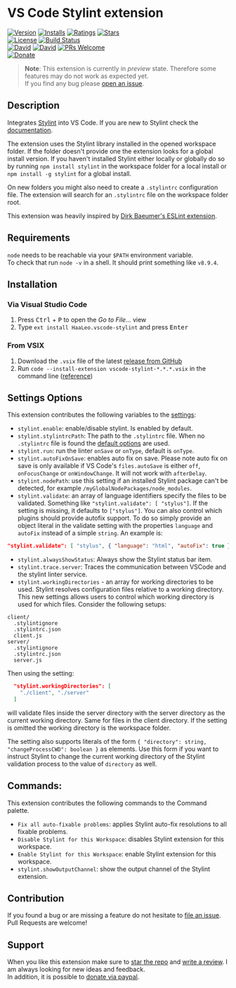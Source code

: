 # VS Code Stylint extension

[![Version](https://vsmarketplacebadge.apphb.com/version/HaaLeo.vscode-stylint.svg?style=flat-square)](https://marketplace.visualstudio.com/items?itemName=HaaLeo.vscode-stylint) [![Installs](https://vsmarketplacebadge.apphb.com/installs/HaaLeo.vscode-stylint.svg?style=flat-square)](https://marketplace.visualstudio.com/items?itemName=HaaLeo.vscode-stylint) [![Ratings](https://vsmarketplacebadge.apphb.com/rating/HaaLeo.vscode-stylint.svg?style=flat-square)](https://marketplace.visualstudio.com/items?itemName=HaaLeo.vscode-stylint#review-details) [![Stars](https://img.shields.io/github/stars/HaaLeo/vscode-stylint.svg?label=Stars&logo=github&style=flat-square)](https://github.com/HaaLeo/vscode-stylint/stargazers)  
[![License](https://img.shields.io/badge/license-MIT-brightgreen.svg?style=flat-square)](https://raw.githubusercontent.com/HaaLeo/vscode-stylint/master/LICENSE) [![Build Status](https://img.shields.io/travis/HaaLeo/vscode-stylint/master.svg?style=flat-square)](https://travis-ci.org/HaaLeo/vscode-stylint)  
[![David](https://img.shields.io/david/HaaLeo/vscode-stylint.svg?style=flat-square)](https://david-dm.org/HaaLeo/vscode-stylint) [![David](https://img.shields.io/david/dev/HaaLeo/vscode-stylint.svg?style=flat-square)](https://david-dm.org/HaaLeo/vscode-stylint?type=dev) [![PRs Welcome](https://img.shields.io/badge/PRs-welcome-brightgreen.svg?style=flat-square)](http://makeapullrequest.com)  
[![Donate](https://img.shields.io/badge/-Donate-blue.svg?logo=paypal&style=flat-square)](https://www.paypal.me/LeoHanisch)

>**Note**: This extension is currently in _preview_ state. Therefore some features may do not work as expected yet.  
If you find any bug please [open an issue](https://github.com/HaaLeo/vscode-stylint/issues).

## Description

Integrates [Stylint](https://simenb.github.io/stylint/) into VS Code. If you are new to Stylint check the [documentation](https://simenb.github.io/stylint/).

The extension uses the Stylint library installed in the opened workspace folder. If the folder doesn't provide one the extension looks for a global install version. If you haven't installed Stylint either locally or globally do so by running `npm install stylint` in the workspace folder for a local install or `npm install -g stylint` for a global install.

On new folders you might also need to create a `.stylintrc` configuration file. The extension will search for an `.stylintrc` file on the workspace folder root.

This extension was heavily inspired by [Dirk Baeumer's ESLint extension](https://marketplace.visualstudio.com/items?itemName=dbaeumer.vscode-eslint).

## Requirements

`node` needs to be reachable via your `$PATH` environment variable.  
To check that run `node -v` in a shell. It should print something like `v8.9.4`.

## Installation

### Via Visual Studio Code

1. Press <kbd>Ctrl</kbd> + <kbd>P</kbd> to open the _Go to File..._ view
2. Type `ext install HaaLeo.vscode-stylint` and press <kbd>Enter</kbd>

### From VSIX

1. Download the `.vsix` file of the latest [release from GitHub](https://github.com/HaaLeo/vscode-stylint/releases)
2. Run `code --install-extension vscode-stylint-*.*.*.vsix` in the command line ([reference](https://code.visualstudio.com/docs/editor/extension-gallery#_install-from-a-vsix))

## Settings Options

This extension contributes the following variables to the [settings](https://code.visualstudio.com/docs/customization/userandworkspace):

- `stylint.enable`: enable/disable stylint. Is enabled by default.
- `stylint.stylintrcPath`: The path to the `.stylintrc` file. When no `.stylintrc` file is found the [default options](https://github.com/SimenB/stylint#options) are used.
- `stylint.run`: run the linter `onSave` or `onType`, default is `onType`.
- `stylint.autoFixOnSave`: enables auto fix on save. Please note auto fix on save is only available if VS Code's `files.autoSave` is either `off`, `onFocusChange` or `onWindowChange`. It will not work with `afterDelay`.
- `stylint.nodePath`: use this setting if an installed Stylint package can't be detected, for example `/myGlobalNodePackages/node_modules`.
- `stylint.validate`: an array of language identifiers specify the files to be validated. Something like `"stylint.validate": [ "stylus"]`. If the setting is missing, it defaults to `["stylus"]`. You can also control which plugins should provide autofix support. To do so simply provide an object literal in the validate setting with the properties `language` and `autoFix` instead of a simple `string`. An example is:
```json
"stylint.validate": [ "stylus", { "language": "html", "autoFix": true } ]
```
- `stylint.alwaysShowStatus`: Always show the Stylint status bar item.
- `stylint.trace.server`: Traces the communication between VSCode and the stylint linter service.
- `stylint.workingDirectories` - an array for working directories to be used. Stylint resolves configuration files relative to a working directory. This new settings allows users to control which working directory is used for which files. Consider the following setups:
```
client/
  .stylintignore
  .stylintrc.json
  client.js
server/
  .stylintignore
  .stylintrc.json
  server.js
```
Then using the setting:
```json
  "stylint.workingDirectories": [
    "./client", "./server"
  ]
```
will validate files inside the server directory with the server directory as the current working directory. Same for files in the client directory. If the setting is omitted the working directory is the workspace folder.

The setting also supports literals of the form `{ "directory": string, "changeProcessCWD": boolean }` as elements. Use this form if you want to instruct Stylint to change the current working directory of the Stylint validation process to the value of `directory` as well.

## Commands:

This extension contributes the following commands to the Command palette.

- `Fix all auto-fixable problems`: applies Stylint auto-fix resolutions to all fixable problems.
- `Disable Stylint for this Workspace`: disables Stylint extension for this workspace.
- `Enable Stylint for this Workspace`: enable Stylint extension for this workspace.
- `stylint.showOutputChannel`: show the output channel of the Stylint extension.

## Contribution

If you found a bug or are missing a feature do not hesitate to [file an issue](https://github.com/HaaLeo/vscode-stylint/issues/new).  
Pull Requests are welcome!

## Support
When you like this extension make sure to [star the repo](https://github.com/HaaLeo/vscode-stylint/stargazers) and [write a review](https://marketplace.visualstudio.com/items?itemName=HaaLeo.vscode-stylint#review-details). I am always looking for new ideas and feedback.  
In addition, it is possible to [donate via paypal](https://www.paypal.me/LeoHanisch).
